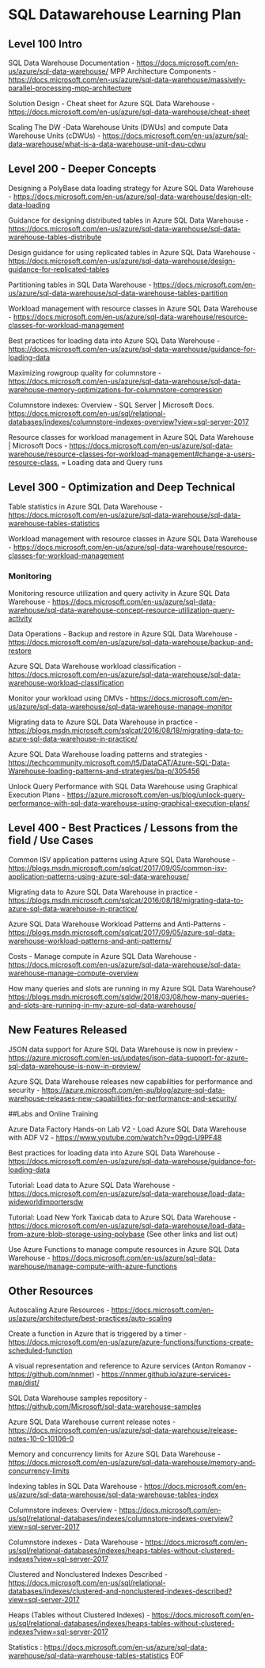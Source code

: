 # SQL Datawarehouse Learning Plan

## Level 100 Intro

SQL Data Warehouse Documentation - <https://docs.microsoft.com/en-us/azure/sql-data-warehouse/>
MPP Architecture Components - <https://docs.microsoft.com/en-us/azure/sql-data-warehouse/massively-parallel-processing-mpp-architecture>

Solution Design - Cheat sheet for Azure SQL Data Warehouse - <https://docs.microsoft.com/en-us/azure/sql-data-warehouse/cheat-sheet>

Scaling The DW -Data Warehouse Units (DWUs) and compute Data Warehouse Units (cDWUs) -  <https://docs.microsoft.com/en-us/azure/sql-data-warehouse/what-is-a-data-warehouse-unit-dwu-cdwu>


## Level 200 - Deeper Concepts

Designing a PolyBase data loading strategy for Azure SQL Data Warehouse - <https://docs.microsoft.com/en-us/azure/sql-data-warehouse/design-elt-data-loading>

Guidance for designing distributed tables in Azure SQL Data Warehouse - <https://docs.microsoft.com/en-us/azure/sql-data-warehouse/sql-data-warehouse-tables-distribute>

Design guidance for using replicated tables in Azure SQL Data Warehouse - <https://docs.microsoft.com/en-us/azure/sql-data-warehouse/design-guidance-for-replicated-tables>

Partitioning tables in SQL Data Warehouse - <https://docs.microsoft.com/en-us/azure/sql-data-warehouse/sql-data-warehouse-tables-partition>

Workload management with resource classes in Azure SQL Data Warehouse - <https://docs.microsoft.com/en-us/azure/sql-data-warehouse/resource-classes-for-workload-management>

Best practices for loading data into Azure SQL Data Warehouse -
<https://docs.microsoft.com/en-us/azure/sql-data-warehouse/guidance-for-loading-data>

Maximizing rowgroup quality for columnstore - <https://docs.microsoft.com/en-us/azure/sql-data-warehouse/sql-data-warehouse-memory-optimizations-for-columnstore-compression>

Columnstore indexes: Overview - SQL Server | Microsoft Docs. <https://docs.microsoft.com/en-us/sql/relational-databases/indexes/columnstore-indexes-overview?view=sql-server-2017>

Resource classes for workload management in Azure SQL Data Warehouse | Microsoft Docs - <https://docs.microsoft.com/en-us/azure/sql-data-warehouse/resource-classes-for-workload-management#change-a-users-resource-class.> = Loading data and Query runs

## Level 300 - Optimization and Deep Technical

Table statistics in Azure SQL Data Warehouse - <https://docs.microsoft.com/en-us/azure/sql-data-warehouse/sql-data-warehouse-tables-statistics>

Workload management with resource classes in Azure SQL Data Warehouse - <https://docs.microsoft.com/en-us/azure/sql-data-warehouse/resource-classes-for-workload-management>

### Monitoring
Monitoring resource utilization and query activity in Azure SQL Data Warehouse - <https://docs.microsoft.com/en-us/azure/sql-data-warehouse/sql-data-warehouse-concept-resource-utilization-query-activity>


Data Operations -
Backup and restore in Azure SQL Data Warehouse - <https://docs.microsoft.com/en-us/azure/sql-data-warehouse/backup-and-restore>

Azure SQL Data Warehouse workload classification - <https://docs.microsoft.com/en-us/azure/sql-data-warehouse/sql-data-warehouse-workload-classification>

Monitor your workload using DMVs - <https://docs.microsoft.com/en-us/azure/sql-data-warehouse/sql-data-warehouse-manage-monitor>

Migrating data to Azure SQL Data Warehouse in practice - <https://blogs.msdn.microsoft.com/sqlcat/2016/08/18/migrating-data-to-azure-sql-data-warehouse-in-practice/>

Azure SQL Data Warehouse loading patterns and strategies - <https://techcommunity.microsoft.com/t5/DataCAT/Azure-SQL-Data-Warehouse-loading-patterns-and-strategies/ba-p/305456>

Unlock Query Performance with SQL Data Warehouse using Graphical Execution Plans - <https://azure.microsoft.com/en-us/blog/unlock-query-performance-with-sql-data-warehouse-using-graphical-execution-plans/>



## Level 400 - Best Practices / Lessons from the field / Use Cases

Common ISV application patterns using Azure SQL Data Warehouse - <https://blogs.msdn.microsoft.com/sqlcat/2017/09/05/common-isv-application-patterns-using-azure-sql-data-warehouse/>

Migrating data to Azure SQL Data Warehouse in practice - <https://blogs.msdn.microsoft.com/sqlcat/2016/08/18/migrating-data-to-azure-sql-data-warehouse-in-practice/>

Azure SQL Data Warehouse Workload Patterns and Anti-Patterns - <https://blogs.msdn.microsoft.com/sqlcat/2017/09/05/azure-sql-data-warehouse-workload-patterns-and-anti-patterns/>

Costs - Manage compute in Azure SQL Data Warehouse - <https://docs.microsoft.com/en-us/azure/sql-data-warehouse/sql-data-warehouse-manage-compute-overview>

How many queries and slots are running in my Azure SQL Data Warehouse? <https://blogs.msdn.microsoft.com/sqldw/2018/03/08/how-many-queries-and-slots-are-running-in-my-azure-sql-data-warehouse/>


## New Features Released

JSON data support for Azure SQL Data Warehouse is now in preview - <https://azure.microsoft.com/en-us/updates/json-data-support-for-azure-sql-data-warehouse-is-now-in-preview/>

Azure SQL Data Warehouse releases new capabilities for performance and security - <https://azure.microsoft.com/en-au/blog/azure-sql-data-warehouse-releases-new-capabilities-for-performance-and-security/>



##Labs and Online Training

 Azure Data Factory Hands-on Lab V2 - Load Azure SQL Data Warehouse with ADF V2 - <https://www.youtube.com/watch?v=09gd-U9PF48>

 Best practices for loading data into Azure SQL Data Warehouse - <https://docs.microsoft.com/en-us/azure/sql-data-warehouse/guidance-for-loading-data>

 Tutorial: Load data to Azure SQL Data Warehouse - <https://docs.microsoft.com/en-us/azure/sql-data-warehouse/load-data-wideworldimportersdw>

 Tutorial: Load New York Taxicab data to Azure SQL Data Warehouse - <https://docs.microsoft.com/en-us/azure/sql-data-warehouse/load-data-from-azure-blob-storage-using-polybase> (See other links and list out)

Use Azure Functions to manage compute resources in Azure SQL Data Warehouse - <https://docs.microsoft.com/en-us/azure/sql-data-warehouse/manage-compute-with-azure-functions>

 ## Other Resources 

Autoscaling Azure Resources - <https://docs.microsoft.com/en-us/azure/architecture/best-practices/auto-scaling>

Create a function in Azure that is triggered by a timer - <https://docs.microsoft.com/en-us/azure/azure-functions/functions-create-scheduled-function>

 A visual representation and reference to Azure services (Anton Romanov - https://github.com/nnmer) - <https://nnmer.github.io/azure-services-map/dist/>

 SQL Data Warehouse samples repository - <https://github.com/Microsoft/sql-data-warehouse-samples>

 Azure SQL Data Warehouse current release notes - <https://docs.microsoft.com/en-us/azure/sql-data-warehouse/release-notes-10-0-10106-0>

 Memory and concurrency limits for Azure SQL Data Warehouse - <https://docs.microsoft.com/en-us/azure/sql-data-warehouse/memory-and-concurrency-limits>

 Indexing tables in SQL Data Warehouse - <https://docs.microsoft.com/en-us/azure/sql-data-warehouse/sql-data-warehouse-tables-index>

 Columnstore indexes: Overview - <https://docs.microsoft.com/en-us/sql/relational-databases/indexes/columnstore-indexes-overview?view=sql-server-2017>

 Columnstore indexes - Data Warehouse - <https://docs.microsoft.com/en-us/sql/relational-databases/indexes/heaps-tables-without-clustered-indexes?view=sql-server-2017>

 Clustered and Nonclustered Indexes Described - <https://docs.microsoft.com/en-us/sql/relational-databases/indexes/clustered-and-nonclustered-indexes-described?view=sql-server-2017>

 Heaps (Tables without Clustered Indexes) - <https://docs.microsoft.com/en-us/sql/relational-databases/indexes/heaps-tables-without-clustered-indexes?view=sql-server-2017>



Statistics : <https://docs.microsoft.com/en-us/azure/sql-data-warehouse/sql-data-warehouse-tables-statistics>
EOF

